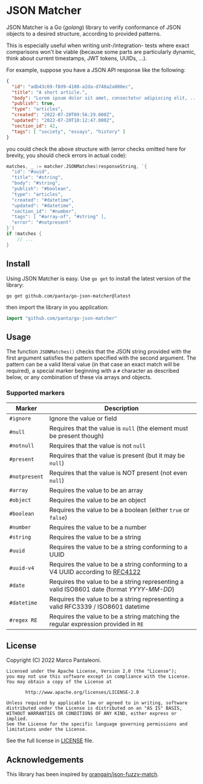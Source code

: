# JSON Matcher

JSON Matcher is a Go (_golang_) library to verify conformance of JSON objects to a
desired structure, according to provided patterns.

This is especially useful when writing unit-/integration- tests where exact comparisons
won't be viable (because some parts are particularly dynamic, think about
current timestamps, JWT tokens, UUIDs, ...).

For example, suppose you have a JSON API response like the following:

```json
{
  "id": "adb43c69-f8d9-4108-a2da-d740a2a800ec",
  "title": "A short article.",
  "body": "Lorem ipsum dolor sit amet, consectetur adipiscing elit, ...",
  "publish": true,
  "type": "articles",
  "created": "2022-07-20T09:56:29.000Z",
  "updated": "2022-07-20T10:12:47.000Z",
  "section_id": 42,
  "tags": [ "society", "essays", "history" ]
}
```

you could check the above structure with (error checks omitted here for brevity, you should check errors in actual code):

```go
matches, _ := matcher.JSONMatches(responseString, `{
  "id": "#uuid",
  "title": "#string",
  "body": "#string",
  "publish": "#boolean",
  "type": "articles",
  "created": "#datetime",
  "updated": "#datetime",
  "section_id": "#number",
  "tags": [ "#array-of", "#string" ],
  "error": "#notpresent"
}`)
if !matches {
    // ...
}
```

## Install

Using JSON Matcher is easy. Use `go get` to install the latest version of the library:

```shell
go get github.com/panta/go-json-matcher@latest
```

then import the library in you application:

```go
import "github.com/panta/go-json-matcher"
```

## Usage

The function `JSONMatches()` checks that the JSON string provided with the first
argument satisfies the pattern specified with the second argument.
The pattern can be a valid literal value (in that case an exact match will be required),
a special marker beginning with a `#` character as described below, or any combination
of these via arrays and objects.

### Supported markers

Marker | Description
------ | -----------
`#ignore` | Ignore the value or field
`#null` | Requires that the value is `null` (the element must be present though) 
`#notnull` | Requires that the value is not `null`
`#present` | Requires that the value is present (but it may be `null`)
`#notpresent` | Requires that the value is NOT present (not even `null`)
`#array` | Requires the value to be an array
`#object` | Requires the value to be an object
`#boolean` | Requires the value to be a boolean (either `true` or `false`)
`#number` | Requires the value to be a number
`#string` | Requires the value to be a string
`#uuid` | Requires the value to be a string conforming to a UUID
`#uuid-v4` | Requires the value to be a string conforming to a V4 UUID according to [RFC4122](https://datatracker.ietf.org/doc/html/rfc4122)
`#date` | Requires the value to be a string representing a valid ISO8601 date (format _YYYY-MM-DD_)
`#datetime` | Requires the value to be a string representing a valid RFC3339 / ISO8601 datetime
`#regex RE` | Requires the value to be a string matching the regular expression provided in `RE`

## License

Copyright (C) 2022 Marco Pantaleoni.

	Licensed under the Apache License, Version 2.0 (the "License");
	you may not use this software except in compliance with the License.
	You may obtain a copy of the License at
	
	       http://www.apache.org/licenses/LICENSE-2.0
	
	Unless required by applicable law or agreed to in writing, software
	distributed under the License is distributed on an "AS IS" BASIS,
	WITHOUT WARRANTIES OR CONDITIONS OF ANY KIND, either express or implied.
	See the License for the specific language governing permissions and
	limitations under the License.

See the full license in [LICENSE](https://github.com/panta/go-json-matcher/blob/main/LICENSE) file.

## Acknowledgements

This library has been inspired by [orangain/json-fuzzy-match](https://github.com/orangain/json-fuzzy-match).
